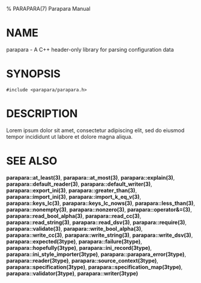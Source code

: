 % PARAPARA(7) Parapara Manual


# NAME

parapara - A C++ header-only library for parsing configuration data

# SYNOPSIS

`#include <parapara/parapara.h>`

# DESCRIPTION

Lorem ipsum dolor sit amet, consectetur adipiscing elit, sed do eiusmod tempor incididunt ut labore et dolore magna aliqua.

# SEE ALSO

**parapara::at_least(3)**,
**parapara::at_most(3)**,
**parapara::explain(3)**,
**parapara::default_reader(3)**,
**parapara::default_writer(3)**,
**parapara::export_ini(3)**,
**parapara::greater_than(3)**,
**parapara::import_ini(3)**,
**parapara::import_k_eq_v(3)**,
**parapara::keys_lc(3)**,
**parapara::keys_lc_nows(3)**,
**parapara::less_than(3)**,
**parapara::nonempty(3)**,
**parapara::nonzero(3)**,
**parapara::operator&=(3)**,
**parapara::read_bool_alpha(3)**,
**parapara::read_cc(3)**,
**parapara::read_string(3)**,
**parapara::read_dsv(3)**,
**parapara::require(3)**,
**parapara::validate(3)**,
**parapara::write_bool_alpha(3)**,
**parapara::write_cc(3)**,
**parapara::write_string(3)**,
**parapara::write_dsv(3)**,
**parapara::expected(3type)**,
**parapara::failure(3type)**,
**parapara::hopefully(3type)**,
**parapara::ini_record(3type)**,
**parapara::ini_style_importer(3type)**,
**parapara::parapara_error(3type)**,
**parapara::reader(3type)**,
**parapara::source_context(3type)**,
**parapara::specification(3type)**,
**parapara::specification_map(3type)**,
**parapara::validator(3type)**,
**parapara::writer(3type)**


